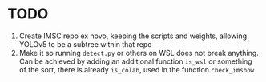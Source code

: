 # TODO

1. Create IMSC repo ex novo, keeping the scripts and weights, allowing YOLOv5 to be a subtree within
   that repo
2. Make it so running `detect.py` or others on WSL does not break anything. Can be achieved by
   adding an additional function `is_wsl` or something of the sort, there is already `is_colab`,
   used in the function `check_imshow`